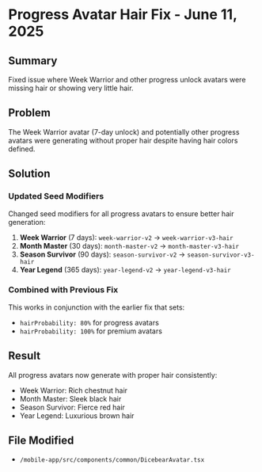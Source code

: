 # Progress Avatar Hair Fix - June 11, 2025

## Summary
Fixed issue where Week Warrior and other progress unlock avatars were missing hair or showing very little hair.

## Problem
The Week Warrior avatar (7-day unlock) and potentially other progress avatars were generating without proper hair despite having hair colors defined.

## Solution

### Updated Seed Modifiers
Changed seed modifiers for all progress avatars to ensure better hair generation:

1. **Week Warrior** (7 days): `week-warrior-v2` → `week-warrior-v3-hair`
2. **Month Master** (30 days): `month-master-v2` → `month-master-v3-hair`
3. **Season Survivor** (90 days): `season-survivor-v2` → `season-survivor-v3-hair`
4. **Year Legend** (365 days): `year-legend-v2` → `year-legend-v3-hair`

### Combined with Previous Fix
This works in conjunction with the earlier fix that sets:
- `hairProbability: 80%` for progress avatars
- `hairProbability: 100%` for premium avatars

## Result
All progress avatars now generate with proper hair consistently:
- Week Warrior: Rich chestnut hair
- Month Master: Sleek black hair
- Season Survivor: Fierce red hair
- Year Legend: Luxurious brown hair

## File Modified
- `/mobile-app/src/components/common/DicebearAvatar.tsx` 